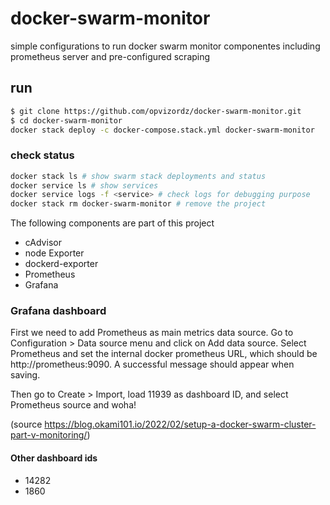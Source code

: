 # docker-swarm-monitor
simple configurations to run docker swarm monitor componentes including prometheus server and pre-configured scraping

## run
```bash
$ git clone https://github.com/opvizordz/docker-swarm-monitor.git
$ cd docker-swarm-monitor
docker stack deploy -c docker-compose.stack.yml docker-swarm-monitor
```

### check status
```bash
docker stack ls # show swarm stack deployments and status
docker service ls # show services
docker service logs -f <service> # check logs for debugging purpose
docker stack rm docker-swarm-monitor # remove the project
```

The following components are part of this project

* cAdvisor
* node Exporter
* dockerd-exporter
* Prometheus
* Grafana

### Grafana dashboard
First we need to add Prometheus as main metrics data source. Go to Configuration > Data source menu and click on Add data source. Select Prometheus and set the internal docker prometheus URL, which should be http://prometheus:9090. A successful message should appear when saving.

Then go to Create > Import, load 11939 as dashboard ID, and select Prometheus source and woha!

(source https://blog.okami101.io/2022/02/setup-a-docker-swarm-cluster-part-v-monitoring/)

#### Other dashboard ids
- 14282
- 1860
